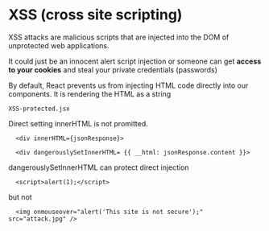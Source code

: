 # XSS (cross site scripting)

XSS attacks are malicious scripts that are injected into the DOM of unprotected web applications. 

It could just be an innocent alert script injection or someone can get **access to your cookies** and steal your private credentials (passwords)


By default, React prevents us from injecting HTML code directly into our components. It is rendering the HTML as a string
```
XSS-protected.jsx
```
Direct setting innerHTML is not promitted.
```
  <div innerHTML={jsonResponse}>
```
```
  <div dangerouslySetInnerHTML= {{ __html: jsonResponse.content }}>
```
dangerouslySetInnerHTML can protect direct injection
```
  <script>alert(1);</script>
```
but not
```
  <img onmouseover="alert('This site is not secure');" src="attack.jpg" />
```